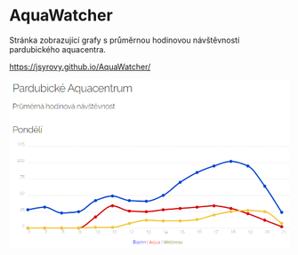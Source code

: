 # AquaWatcher

Stránka zobrazující grafy s průměrnou hodinovou návštěvností pardubického aquacentra.

https://jsyrovy.github.io/AquaWatcher/

![screenshot](https://raw.githubusercontent.com/jsyrovy/AquaWatcher/master/preview.png)
